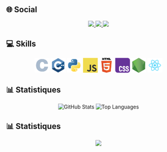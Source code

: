 <!-- ==================== Social ==================== -->
## 🌐 Social
<p align="center">
  <a href="mailto:TON_EMAIL">
    <img src="https://img.shields.io/badge/Email-D14836?style=for-the-badge&logo=gmail&logoColor=white" />
  </a>
  <a href="https://discord.com/users/TON_DISCORD_ID">
    <img src="https://img.shields.io/badge/Discord-5865F2?style=for-the-badge&logo=discord&logoColor=white" />
  </a>
  <a href="https://linkedin.com/in/anmassy">
    <img src="https://img.shields.io/badge/LinkedIn-0077B5?style=for-the-badge&logo=linkedin&logoColor=white" />
  </a>
</p>

<!-- ==================== Skills ==================== -->
## 💻 Skills
<p align="center">
  <img src="https://raw.githubusercontent.com/github/explore/main/topics/c/c.png" alt="C" width="40" />
  <img src="https://raw.githubusercontent.com/github/explore/main/topics/cpp/cpp.png" alt="C++" width="40" />
  <img src="https://raw.githubusercontent.com/github/explore/main/topics/python/python.png" alt="Python" width="40" />
  <img src="https://raw.githubusercontent.com/github/explore/main/topics/javascript/javascript.png" alt="JavaScript" width="40" />
  <img src="https://raw.githubusercontent.com/github/explore/main/topics/html/html.png" alt="HTML" width="40" />
  <img src="https://raw.githubusercontent.com/github/explore/main/topics/css/css.png" alt="CSS" width="40" />
  <img src="https://raw.githubusercontent.com/github/explore/main/topics/nodejs/nodejs.png" alt="Node.js" width="40" />
  <img src="https://raw.githubusercontent.com/github/explore/main/topics/react/react.png" alt="React" width="40" />
</p>

<!-- ==================== Stats ==================== -->
## 📊 Statistiques
<p align="center">
  <img src="https://github-readme-stats.vercel.app/api?username=anmassy&show_icons=true&theme=tokyonight&hide_border=true" alt="GitHub Stats" width="300" />
  <img src="https://github-readme-stats.vercel.app/api/top-langs/?username=anmassy&layout=compact&theme=tokyonight&hide_border=true" alt="Top Languages" width="300" />
</p>


## 📊 Statistiques
<p align="center">
  <img src="https://github-readme-stats.vercel.app/api?username=anmassy&show_icons=true&theme=tokyonight" />
</p>
